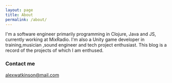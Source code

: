 ```yaml
---
layout: page
title: About
permalink: /about/
---
```


I'm a software engineer primarily programming in Clojure, Java and JS, currently working at MixRadio. I'm also a Unity game developer in training,musician ,sound engineer and tech project enthusiast. This blog is a record of the projects of which I am enthused.

### Contact me

[alexwatkinson@mail.com](mailto:alexwatkinson@mail.com)
